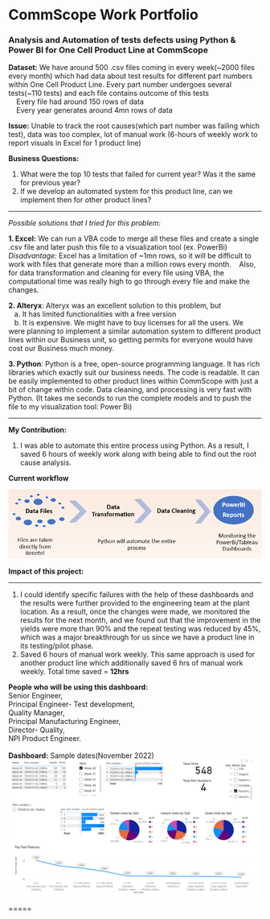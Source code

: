 # CommScope Work Portfolio
### Analysis and Automation of tests defects using Python & Power BI for One Cell Product Line at CommScope

**Dataset:** We have around 500 .csv files coming in every week(~2000 files every month) which had data about test results for different part numbers within One Cell Product Line. Every part number undergoes several tests(~110 tests) and each file contains outcome of this tests <br>
&nbsp;&nbsp;&nbsp; Every file had around 150 rows of data <br>
&nbsp;&nbsp;&nbsp; Every year generates around 4mn rows of data
          
**Issue:** Unable to track the root causes(which part number was failing which test), data was too complex, lot of manual work (6-hours of weekly work to report visuals in Excel for 1 product line) <br>

**Business Questions:** <br>
1. What were the top 10 tests that failed for current year? Was it the same for previous year? <br>
2. If we develop an automated system for this product line, can we implement then for other product lines? <br>
 
 -----
 
_Possible solutions that I tried for this problem:_


**1. Excel:** We can run a VBA code to merge all these files and create a single .csv file and later push this file to a visualization tool (ex. PowerBi)
&nbsp;&nbsp; _Disadvantage:_ Excel has a limitation of ~1mn rows, so it will be difficult to work with files that generate more than a million rows every month.
&nbsp;&nbsp; Also, for data transformation and cleaning for every file using VBA, the computational time was really high to go through every file and make the changes. 
 
**2. Alteryx**: Alteryx was an excellent solution to this problem, but <br>
&nbsp;&nbsp; a. It has limited functionalities with a free version  <br>
&nbsp;&nbsp; b. It is expensive. We might have to buy licenses for all the users. We were planning to implement a similar automation system to different product lines within our Business unit, so getting permits for everyone would have cost our Business much money.

**3. Python**: Python is a free, open-source programming language. It has rich libraries which exactly suit our business needs. The code is readable. It can be easily implemented to other product lines within CommScope with just a bit of change within code. Data cleaning, and processing is very fast with Python. (It takes me seconds to run the complete models and to push the file to my visualization tool: Power Bi)

-----

**My Contribution:**

1. I was able to automate this entire process using Python.  As a result, I saved 6 hours of weekly work along with being able to find out the root cause analysis.


**Current workflow**

<img src="commscope_work_portfolio/process.png">

<br>

**Impact of this project:**

----

1. I could identify specific failures with the help of these dashboards and the results were further provided to the engineering team at the plant location. As a result, once the changes were made, we monitored the results for the next month, and we found out that the improvement in the yields were more than 90% and the repeat testing was reduced by 45%, which was a major breakthrough for us since we have a product line in its testing/pilot phase. <br>
2. Saved 6 hours of manual work weekly. This same approach is used for another product line which additionally saved 6 hrs of manual work weekly. Total time saved = **12hrs**
                    
**People who will be using this dashboard:** <br>
 Senior Engineer,<br>
 Principal Engineer- Test development,<br>
 Quality Manager,<br>
 Principal Manufacturing Engineer,<br>
 Director- Quality,<br>
 NPI Product Engineer.<br>
<br>
**Dashboard:** Sample dates(November 2022) <br>
<img src="commscope_work_portfolio/AUTOMATION.png" WIDTH="1000">

=====
